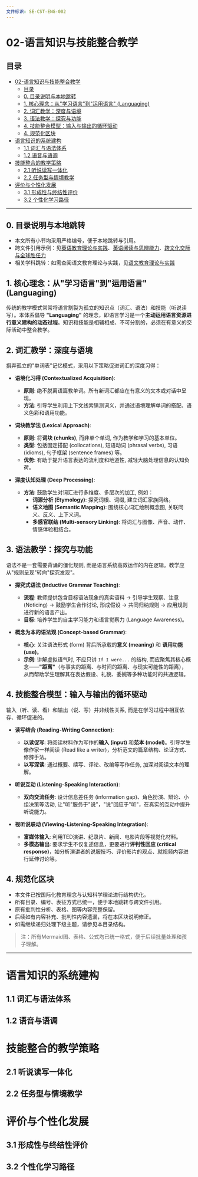 ```yaml
---
文件标识: SE-CST-ENG-002
---
```


# 02-语言知识与技能整合教学

## 目录

- [02-语言知识与技能整合教学](#02-语言知识与技能整合教学)
  - [目录](#目录)
  - [0. 目录说明与本地跳转](#0-目录说明与本地跳转)
  - [1. 核心理念：从"学习语言"到"运用语言" (Languaging)](#1-核心理念从学习语言到运用语言-languaging)
  - [2. 词汇教学：深度与语境](#2-词汇教学深度与语境)
  - [3. 语法教学：探究与功能](#3-语法教学探究与功能)
  - [4. 技能整合模型：输入与输出的循环驱动](#4-技能整合模型输入与输出的循环驱动)
  - [4. 规范化区块](#4-规范化区块)
- [语言知识的系统建构](#语言知识的系统建构)
  - [1.1 词汇与语法体系](#11-词汇与语法体系)
  - [1.2 语音与语调](#12-语音与语调)
- [技能整合的教学策略](#技能整合的教学策略)
  - [2.1 听说读写一体化](#21-听说读写一体化)
  - [2.2 任务型与情境教学](#22-任务型与情境教学)
- [评价与个性化发展](#评价与个性化发展)
  - [3.1 形成性与终结性评价](#31-形成性与终结性评价)
  - [3.2 个性化学习路径](#32-个性化学习路径)

---

## 0. 目录说明与本地跳转

- 本文所有小节均采用严格编号，便于本地跳转与引用。
- 跨文件引用示例：见[英语教育理论与实践](./01-英语教育理论与实践.md)、[英语阅读与思辨能力](./03-英语阅读与思辨能力.md)、[跨文化交际与全球胜任力](./04-跨文化交际与全球胜任力.md)
- 相关学科跳转：如需查阅语文教育理论与实践，见[语文教育理论与实践](../../08-语文教育理论与实践/01-语文教育理论与实践.md)

## 1. 核心理念：从"学习语言"到"运用语言" (Languaging)

传统的教学模式常常将语言割裂为孤立的知识点（词汇、语法）和技能（听说读写）。本体系倡导 **"Languaging"** 的理念，即语言学习是一个**主动运用语言资源进行意义建构的动态过程**。知识和技能是相辅相成、不可分割的，必须在有意义的交际活动中整合教学。

## 2. 词汇教学：深度与语境

摒弃孤立的"单词表"记忆模式，采用以下策略促进词汇的深度习得：

- **语境化习得 (Contextualized Acquisition)**:
  - **原则**: 绝不脱离语篇教单词。所有新词汇都应在有意义的文本或对话中呈现。
  - **方法**: 引导学生利用上下文线索猜测词义，并通过语境理解单词的搭配、语义色彩和语用功能。

- **词块教学法 (Lexical Approach)**:
  - **原则**: 将**词块 (chunks)**, 而非单个单词, 作为教学和学习的基本单位。
  - **类型**: 包括固定搭配 (collocations), 短语动词 (phrasal verbs), 习语 (idioms), 句子框架 (sentence frames) 等。
  - **优势**: 有助于提升语言表达的流利度和地道性, 减轻大脑处理信息的认知负荷。

- **深度认知处理 (Deep Processing)**:
  - **方法**: 鼓励学生对词汇进行多维度、多层次的加工, 例如：
    - **词源分析 (Etymology)**: 探究词根、词缀, 建立词汇家族网络。
    - **语义地图 (Semantic Mapping)**: 围绕核心词汇绘制概念图, 关联同义、反义、上下义词。
    - **多感官联结 (Multi-sensory Linking)**: 将词汇与图像、声音、动作、情感体验相结合。

## 3. 语法教学：探究与功能

语法不是一套需要背诵的僵化规则, 而是语言系统高效运作的内在逻辑。教学应从"规则呈现"转向"探究发现"。

- **探究式语法 (Inductive Grammar Teaching)**:
  - **流程**: 教师提供包含目标语法现象的真实语料 -> 引导学生观察、注意 (Noticing) -> 鼓励学生合作讨论, 形成假设 -> 共同归纳规则 -> 应用规则进行新的语言产出。
  - **目标**: 培养学生的自主学习能力和语言觉察力 (Language Awareness)。

- **概念为本的语法观 (Concept-based Grammar)**:
  - **核心**: 关注语法形式 (form) 背后所承载的**意义 (meaning)** 和 **语用功能 (use)**。
  - **示例**: 讲解虚拟语气时, 不应只讲 `If I were...` 的结构, 而应聚焦其核心概念——**"距离"**（与事实的距离、与时间的距离、与现实可能性的距离），从而帮助学生理解其在表达假设、礼貌、委婉等多种功能时的共通逻辑。

## 4. 技能整合模型：输入与输出的循环驱动

输入（听、读、看）和输出（说、写）并非线性关系, 而是在学习过程中相互依存、循环促进的。

- **读写结合 (Reading-Writing Connection)**:
  - **以读促写**: 将阅读材料作为写作的**输入 (input)** 和**范本 (model)**。引导学生像作家一样阅读 (Read like a writer)，分析范文的篇章结构、论证方式、修辞手法。
  - **以写深读**: 通过概要、续写、评论、改编等写作任务, 加深对阅读文本的理解。

- **听说互动 (Listening-Speaking Interaction)**:
  - **双向交流任务**: 设计信息差任务 (information gap)、角色扮演、辩论、小组决策等活动, 让"听"服务于"说"，"说"回应于"听"，在真实的互动中提升听说能力。

- **视听说联动 (Viewing-Listening-Speaking Integration)**:
  - **富媒体输入**: 利用TED演讲、纪录片、新闻、电影片段等视觉化材料。
  - **多模态输出**: 要求学生不仅复述信息，更要进行**评判性回应 (critical response)**，如分析演讲者的说服技巧、评价影片的观点、就视频内容进行延伸讨论等。

## 4. 规范化区块

- 本文件已按国际化教育理念与认知科学理论进行结构优化。
- 所有目录、编号、表征方式已统一，便于本地跳转与跨文件引用。
- 原有批判性分析、表格、图等内容完整保留。
- 后续如有内容补充、批判性内容遗漏，将在本区块说明修正。
- 如需继续递归处理下级主题，请参见本目录结构。

> 注：所有Mermaid图、表格、公式均已统一格式，便于后续批量处理和孩子理解。

---

# 语言知识的系统建构

## 1.1 词汇与语法体系

## 1.2 语音与语调

# 技能整合的教学策略

## 2.1 听说读写一体化

## 2.2 任务型与情境教学

# 评价与个性化发展

## 3.1 形成性与终结性评价

## 3.2 个性化学习路径
